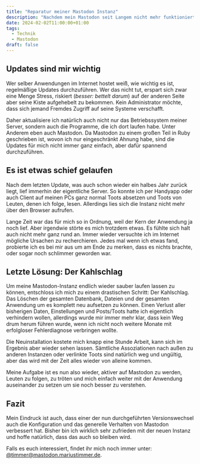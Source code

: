```yaml
---
title: "Reparatur meiner Mastodon Instanz"
description: "Nachdem mein Mastodon seit Langem nicht mehr funktioniert, wurde es nun Zeit, dass ich mir die Sache mal ansehe"
date: 2024-02-02T11:00:00+01:00
tags:
  - Technik
  - Mastodon
draft: false
---
```


Updates sind mir wichtig
------------------------
Wer selber Anwendungen im Internet hostet weiß, wie wichtig es ist, regelmäßige Updates durchzuführen. Wer das nicht tut, erspart sich zwar eine Menge Stress, riskiert (_besser: bettelt darum_) auf der anderen Seite aber seine Kiste aufgehebelt zu bekommen. Kein Administrator möchte, dass sich jemand Fremdes Zugriff auf seine Systeme verschafft.

Daher aktualisiere ich natürlich auch nicht nur das Betriebssystem meiner Server, sondern auch die Programme, die ich dort laufen habe. Unter Anderem eben auch Mastodon. Da Mastodon zu einem großen Teil in Ruby geschrieben ist, wovon ich nur eingeschränkt Ahnung habe, sind die Updates für mich nicht immer ganz einfach, aber dafür spannend durchzuführen.


Es ist etwas schief gelaufen
----------------------------
Nach dem letzten Update, was auch schon wieder ein halbes Jahr zurück liegt, lief immerhin der eigentliche Server. So konnte ich per Handyapp oder auch Client auf meinen PCs ganz normal Toots absetzen und Toots von Leuten, denen ich folge, lesen. Allerdings lies sich die Instanz nicht mehr über den Browser aufrufen.

Lange Zeit war das für mich so in Ordnung, weil der Kern der Anwendung ja noch lief. Aber irgendwie störte es mich trotzdem etwas. Es fühlte sich halt auch nicht mehr ganz rund an. Immer wieder versuchte ich im Internet mögliche Ursachen zu recherchieren. Jedes mal wenn ich etwas fand, probierte ich es bei mir aus um am Ende zu merken, dass es nichts brachte, oder sogar noch schlimmer geworden war.


Letzte Lösung: Der Kahlschlag
-----------------------------
Um meine Mastodon-Instanz endlich wieder sauber laufen lassen zu können, entschloss ich mich zu einem drastischen Schritt: Der Kahlschlag. Das Löschen der gesamten Datenbank, Dateien und der gesamten Anwendung um es komplett neu aufsetzen zu können. Einen Verlust aller bisherigen Daten, Einstellungen und Posts/Toots hatte ich eigentlich verhindern wollen, allerdings wurde mir immer mehr klar, dass kein Weg drum herum führen wurde, wenn ich nicht noch weitere Monate mit erfolgloser Fehlerdiagnose verbringen wollte.

Die Neuinstallation kostete mich knapp eine Stunde Arbeit, kann sich im Ergebnis aber wieder sehen lassen. Sämtliche Assoziationen nach außen zu anderen Instanzen oder verlinkte Toots sind natürlich weg und ungültig, aber das wird mit der Zeit alles wieder von alleine kommen.

Meine Aufgabe ist es nun also wieder, aktiver auf Mastodon zu werden, Leuten zu folgen, zu tröten und mich einfach weiter mit der Anwendung auseinander zu setzen um sie noch besser zu verstehen.


Fazit
-----
Mein Eindruck ist auch, dass einer der nun durchgeführten Versionswechsel auch die Konfiguration und das generelle Verhalten von Mastodon verbessert hat. Bisher bin ich wirklich sehr zufrieden mit der neuen Instanz und hoffe natürlich, dass das auch so bleiben wird.

Falls es euch interessiert, findet ihr mich noch immer unter: [@timmer@mastodon.mariustimmer.de](https://mastodon.mariustimmer.de/@timmer).
